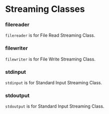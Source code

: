 # Streaming Classes

### filereader

`filereader` is for File Read Streaming Class.

### filewriter

`filewriter` is for File Write Streaming Class.


### stdinput

`stdinput` is for Standard Input Streaming Class.

### stdoutput

`stdoutput` is for Standard Input Streaming Class.
